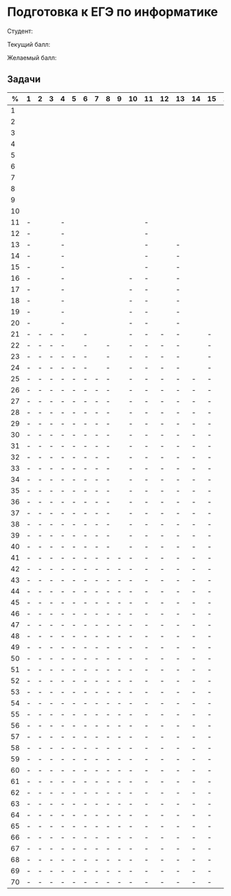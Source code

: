# Подготовка к ЕГЭ по информатике

Студент:

Текущий балл:

Желаемый балл:

## Задачи

| %  | 1 | 2 | 3 | 4 | 5 | 6 | 7 | 8 | 9 | 10 | 11 | 12 | 13 | 14 | 15 | 16 | 17 | 18 | 19 | 20 | 21 | 22 | 23 | 24 | 25 | 26 | 27 |
|----|---|---|---|---|---|---|---|---|---|----|----|----|----|----|----|----|----|----|----|----|----|----|----|----|----|----|----|
| 1  |   |   |   |   |   |   |   |   |   |    |    |    |    |    |    |    |    |    |    |    |    |    |    |    |    |    |    |
| 2  |   |   |   |   |   |   |   |   |   |    |    |    |    |    |    |    |    |    |    |    |    |    |    |    |    |    |    |
| 3  |   |   |   |   |   |   |   |   |   |    |    |    |    |    |    |    |    |    |    |    |    |    |    |    |    |    |    |
| 4  |   |   |   |   |   |   |   |   |   |    |    |    |    |    |    |    |    |    |    |    |    |    |    |    |    |    |    |
| 5  |   |   |   |   |   |   |   |   |   |    |    |    |    |    |    |    |    |    |    |    |    |    |    |    |    |    |    |
| 6  |   |   |   |   |   |   |   |   |   |    |    |    |    |    |    |    |    |    |    |    |    |    |    |    |    |    |    |
| 7  |   |   |   |   |   |   |   |   |   |    |    |    |    |    |    |    |    |    |    |    |    |    |    |    |    |    |    |
| 8  |   |   |   |   |   |   |   |   |   |    |    |    |    |    |    |    |    |    |    |    |    |    |    |    |    |    |    |
| 9  |   |   |   |   |   |   |   |   |   |    |    |    |    |    |    |    |    |    |    |    |    |    |    |    |    |    |    |
| 10 |   |   |   |   |   |   |   |   |   |    |    |    |    |    |    |    |    |    |    |    |    |    |    |    |    |    |    |
| 11 | - |   |   | - |   |   |   |   |   |    | -  |    |    |    |    |    |    |    |    |    |    |    |    |    |    |    |    |
| 12 | - |   |   | - |   |   |   |   |   |    | -  |    |    |    |    |    |    |    |    |    |    |    |    |    |    |    |    |
| 13 | - |   |   | - |   |   |   |   |   |    | -  |    | -  |    |    |    |    |    |    |    |    |    |    |    |    |    |    |
| 14 | - |   |   | - |   |   |   |   |   |    | -  |    | -  |    |    |    |    |    |    |    |    |    |    |    |    |    |    |
| 15 | - |   |   | - |   |   |   |   |   |    | -  |    | -  |    |    |    |    |    |    |    |    |    |    |    |    |    |    |
| 16 | - |   |   | - |   |   |   |   |   | -  | -  |    | -  |    |    |    |    |    |    |    |    | -  |    |    |    |    |    |
| 17 | - |   |   | - |   |   |   |   |   | -  | -  |    | -  |    |    |    |    |    | -  | -  | -  | -  |    |    |    |    |    |
| 18 | - |   |   | - |   |   |   |   |   | -  | -  |    | -  |    |    |    |    |    | -  | -  | -  | -  |    |    |    |    |    |
| 19 | - |   |   | - |   |   |   |   |   | -  | -  |    | -  |    |    |    |    |    | -  | -  | -  | -  |    |    |    |    |    |
| 20 | - |   |   | - |   |   |   |   |   | -  | -  |    | -  |    |    |    |    |    | -  | -  | -  | -  |    |    |    |    |    |
| 21 | - | - | - | - |   | - |   |   |   | -  | -  | -  | -  |    | -  |    | -  |    | -  | -  | -  | -  |    |    |    |    |    |
| 22 | - | - | - | - |   | - |   | - |   | -  | -  | -  | -  |    | -  |    | -  |    | -  | -  | -  | -  |    |    |    |    |    |
| 23 | - | - | - | - | - | - |   | - |   | -  | -  | -  | -  |    | -  |    | -  |    | -  | -  | -  | -  |    |    |    |    |    |
| 24 | - | - | - | - | - | - |   | - |   | -  | -  | -  | -  |    | -  |    | -  |    | -  | -  | -  | -  |    |    |    |    |    |
| 25 | - | - | - | - | - | - | - | - |   | -  | -  | -  | -  | -  | -  |    | -  |    | -  | -  | -  | -  |    |    |    |    |    |
| 26 | - | - | - | - | - | - | - | - |   | -  | -  | -  | -  | -  | -  |    | -  |    | -  | -  | -  | -  | -  |    |    | -  |    |
| 27 | - | - | - | - | - | - | - | - |   | -  | -  | -  | -  | -  | -  |    | -  |    | -  | -  | -  | -  | -  |    |    | -  |    |
| 28 | - | - | - | - | - | - | - | - |   | -  | -  | -  | -  | -  | -  |    | -  |    | -  | -  | -  | -  | -  |    |    | -  |    |
| 29 | - | - | - | - | - | - | - | - |   | -  | -  | -  | -  | -  | -  |    | -  | -  | -  | -  | -  | -  | -  |    |    | -  |    |
| 30 | - | - | - | - | - | - | - | - |   | -  | -  | -  | -  | -  | -  |    | -  | -  | -  | -  | -  | -  | -  |    |    | -  |    |
| 31 | - | - | - | - | - | - | - | - |   | -  | -  | -  | -  | -  | -  | -  | -  | -  | -  | -  | -  | -  | -  |    | -  | -  |    |
| 32 | - | - | - | - | - | - | - | - |   | -  | -  | -  | -  | -  | -  | -  | -  | -  | -  | -  | -  | -  | -  |    | -  | -  |    |
| 33 | - | - | - | - | - | - | - | - |   | -  | -  | -  | -  | -  | -  | -  | -  | -  | -  | -  | -  | -  | -  |    | -  | -  |    |
| 34 | - | - | - | - | - | - | - | - |   | -  | -  | -  | -  | -  | -  | -  | -  | -  | -  | -  | -  | -  | -  |    | -  | -  |    |
| 35 | - | - | - | - | - | - | - | - |   | -  | -  | -  | -  | -  | -  | -  | -  | -  | -  | -  | -  | -  | -  |    | -  | -  |    |
| 36 | - | - | - | - | - | - | - | - |   | -  | -  | -  | -  | -  | -  | -  | -  | -  | -  | -  | -  | -  | -  |    | -  | -  |    |
| 37 | - | - | - | - | - | - | - | - |   | -  | -  | -  | -  | -  | -  | -  | -  | -  | -  | -  | -  | -  | -  |    | -  | -  |    |
| 38 | - | - | - | - | - | - | - | - |   | -  | -  | -  | -  | -  | -  | -  | -  | -  | -  | -  | -  | -  | -  |    | -  | -  |    |
| 39 | - | - | - | - | - | - | - | - |   | -  | -  | -  | -  | -  | -  | -  | -  | -  | -  | -  | -  | -  | -  |    | -  | -  |    |
| 40 | - | - | - | - | - | - | - | - |   | -  | -  | -  | -  | -  | -  | -  | -  | -  | -  | -  | -  | -  | -  |    | -  | -  |    |
| 41 | - | - | - | - | - | - | - | - | - | -  | -  | -  | -  | -  | -  | -  | -  | -  | -  | -  | -  | -  | -  |    | -  | -  |    |
| 42 | - | - | - | - | - | - | - | - | - | -  | -  | -  | -  | -  | -  | -  | -  | -  | -  | -  | -  | -  | -  |    | -  | -  |    |
| 43 | - | - | - | - | - | - | - | - | - | -  | -  | -  | -  | -  | -  | -  | -  | -  | -  | -  | -  | -  | -  |    | -  | -  |    |
| 44 | - | - | - | - | - | - | - | - | - | -  | -  | -  | -  | -  | -  | -  | -  | -  | -  | -  | -  | -  | -  |    | -  | -  |    |
| 45 | - | - | - | - | - | - | - | - | - | -  | -  | -  | -  | -  | -  | -  | -  | -  | -  | -  | -  | -  | -  |    | -  | -  |    |
| 46 | - | - | - | - | - | - | - | - | - | -  | -  | -  | -  | -  | -  | -  | -  | -  | -  | -  | -  | -  | -  |    | -  | -  |    |
| 47 | - | - | - | - | - | - | - | - | - | -  | -  | -  | -  | -  | -  | -  | -  | -  | -  | -  | -  | -  | -  |    | -  | -  |    |
| 48 | - | - | - | - | - | - | - | - | - | -  | -  | -  | -  | -  | -  | -  | -  | -  | -  | -  | -  | -  | -  | -  | -  | -  |    |
| 49 | - | - | - | - | - | - | - | - | - | -  | -  | -  | -  | -  | -  | -  | -  | -  | -  | -  | -  | -  | -  | -  | -  | -  |    |
| 50 | - | - | - | - | - | - | - | - | - | -  | -  | -  | -  | -  | -  | -  | -  | -  | -  | -  | -  | -  | -  | -  | -  | -  |    |
| 51 | - | - | - | - | - | - | - | - | - | -  | -  | -  | -  | -  | -  | -  | -  | -  | -  | -  | -  | -  | -  | -  | -  | -  |    |
| 52 | - | - | - | - | - | - | - | - | - | -  | -  | -  | -  | -  | -  | -  | -  | -  | -  | -  | -  | -  | -  | -  | -  | -  |    |
| 53 | - | - | - | - | - | - | - | - | - | -  | -  | -  | -  | -  | -  | -  | -  | -  | -  | -  | -  | -  | -  | -  | -  | -  |    |
| 54 | - | - | - | - | - | - | - | - | - | -  | -  | -  | -  | -  | -  | -  | -  | -  | -  | -  | -  | -  | -  | -  | -  | -  |    |
| 55 | - | - | - | - | - | - | - | - | - | -  | -  | -  | -  | -  | -  | -  | -  | -  | -  | -  | -  | -  | -  | -  | -  | -  |    |
| 56 | - | - | - | - | - | - | - | - | - | -  | -  | -  | -  | -  | -  | -  | -  | -  | -  | -  | -  | -  | -  | -  | -  | -  |    |
| 57 | - | - | - | - | - | - | - | - | - | -  | -  | -  | -  | -  | -  | -  | -  | -  | -  | -  | -  | -  | -  | -  | -  | -  |    |
| 58 | - | - | - | - | - | - | - | - | - | -  | -  | -  | -  | -  | -  | -  | -  | -  | -  | -  | -  | -  | -  | -  | -  | -  |    |
| 59 | - | - | - | - | - | - | - | - | - | -  | -  | -  | -  | -  | -  | -  | -  | -  | -  | -  | -  | -  | -  | -  | -  | -  |    |
| 60 | - | - | - | - | - | - | - | - | - | -  | -  | -  | -  | -  | -  | -  | -  | -  | -  | -  | -  | -  | -  | -  | -  | -  |    |
| 61 | - | - | - | - | - | - | - | - | - | -  | -  | -  | -  | -  | -  | -  | -  | -  | -  | -  | -  | -  | -  | -  | -  | -  |    |
| 62 | - | - | - | - | - | - | - | - | - | -  | -  | -  | -  | -  | -  | -  | -  | -  | -  | -  | -  | -  | -  | -  | -  | -  |    |
| 63 | - | - | - | - | - | - | - | - | - | -  | -  | -  | -  | -  | -  | -  | -  | -  | -  | -  | -  | -  | -  | -  | -  | -  |    |
| 64 | - | - | - | - | - | - | - | - | - | -  | -  | -  | -  | -  | -  | -  | -  | -  | -  | -  | -  | -  | -  | -  | -  | -  |    |
| 65 | - | - | - | - | - | - | - | - | - | -  | -  | -  | -  | -  | -  | -  | -  | -  | -  | -  | -  | -  | -  | -  | -  | -  |    |
| 66 | - | - | - | - | - | - | - | - | - | -  | -  | -  | -  | -  | -  | -  | -  | -  | -  | -  | -  | -  | -  | -  | -  | -  |    |
| 67 | - | - | - | - | - | - | - | - | - | -  | -  | -  | -  | -  | -  | -  | -  | -  | -  | -  | -  | -  | -  | -  | -  | -  |    |
| 68 | - | - | - | - | - | - | - | - | - | -  | -  | -  | -  | -  | -  | -  | -  | -  | -  | -  | -  | -  | -  | -  | -  | -  |    |
| 69 | - | - | - | - | - | - | - | - | - | -  | -  | -  | -  | -  | -  | -  | -  | -  | -  | -  | -  | -  | -  | -  | -  | -  |    |
| 70 | - | - | - | - | - | - | - | - | - | -  | -  | -  | -  | -  | -  | -  | -  | -  | -  | -  | -  | -  | -  | -  | -  | -  |    |




